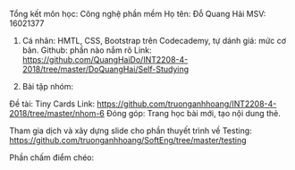 Tổng kết môn học: Công nghệ phần mềm
Họ tên: Ðỗ Quang Hải
MSV: 16021377

1. Cá nhân:
HMTL, CSS, Bootstrap trên Codecademy, tự dánh giá: mức cơ bản.
Github: phần nào nắm rõ
Link: https://github.com/QuangHaiDo/INT2208-4-2018/tree/master/DoQuangHai/Self-Studying

2. Bài tập nhóm:

Đề tài: Tiny Cards
Link: https://github.com/truonganhhoang/INT2208-4-2018/tree/master/nhom-6 
Ðóng góp: Trang học bài mới, tạo nội dung thẻ.

Tham gia dịch và xây dựng slide cho phần thuyết trình về Testing:
https://github.com/truonganhhoang/SoftEng/tree/master/testing

Phần chấm điểm chéo:
